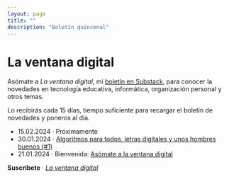 ```yaml
---
layout: page
title: ""
description: "Boletín quincenal"
---
```


# La ventana digital

Asómate a *La ventana digital*, mi [boletín en Substack](https://ebenimeli.substack.com/), para conocer la novedades en tecnología educativa, informática, organización personal y otros temas.

Lo recibirás cada 15 días, tiempo suficiente para recargar el boletín de novedades y poneros al día.

* 15.02.2024 · Próximamente
* 30.01.2024 · [Algoritmos para todos, letras digitales y unos hombres buenos (#1)](https://ebenimeli.substack.com/p/algoritmos-para-todos-letras-digitales) 
* 21.01.2024 · Bienvenida: [Asómate a la ventana digital](https://ebenimeli.substack.com/p/asomate-a-la-ventana-digital)

**Suscríbete** · [*La ventana digital*](https://ebenimeli.substack.com/)